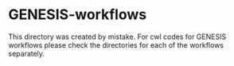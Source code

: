 # GENESIS-workflows
This directory was created by mistake. For cwl codes for GENESIS workflows please check the directories for each of the workflows separately.
